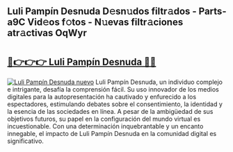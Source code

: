 ## Luli Pampín Desnuda D𝚎sn𝚞dos filtr𝚊dos - Parts-a9C Vid𝚎os f𝚘tos - N𝚞evas filtr𝚊ciones atr𝚊ctivas OqWyr

# <h2><a href="http://mb6pztg.tromn.icu/?c=Luli+Pamp%c3%adn+Desnuda">🔗👉👉👉 Luli Pampín Desnuda 🔗🔗</a></h2>

[![Luli Pampín Desnuda nuevo](https://i.imgur.com/pEAQMta.gif)](http://mb6pztg.tromn.icu/?c=Luli+Pamp%c3%adn+Desnuda)
Luli Pampín Desnuda, un individuo complejo e intrigante, desafía la comprensión fácil. Su uso innovador de los medios digitales para la autopresentación ha cautivado y enfurecido a los espectadores, estimulando debates sobre el consentimiento, la identidad y la esencia de las sociedades en línea. A pesar de la ambigüedad de sus objetivos futuros, su papel en la configuración del mundo virtual es incuestionable. Con una determinación inquebrantable y un encanto innegable, el impacto de Luli Pampín Desnuda en la comunidad digital es significativo.
